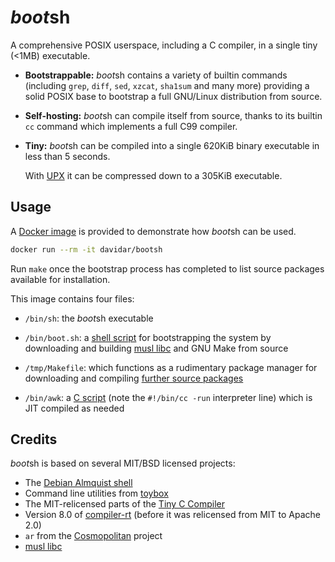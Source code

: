 # *boot*sh

A comprehensive POSIX userspace, including a C compiler, in a single tiny (<1MB) executable.

- **Bootstrappable:** *boot*sh contains a variety of builtin commands (including `grep`, `diff`, `sed`, `xzcat`, `sha1sum` and many more) providing a solid POSIX base to bootstrap a full GNU/Linux distribution from source.

- **Self-hosting:** *boot*sh can compile itself from source, thanks to its builtin `cc` command which implements a full C99 compiler.

- **Tiny:** *boot*sh can be compiled into a single 620KiB binary executable in less than 5 seconds.

  With [UPX](https://upx.github.io/) it can be compressed down to a 305KiB executable.

## Usage

A [Docker image](https://hub.docker.com/r/davidar/bootsh/tags) is provided to demonstrate how *boot*sh can be used.

```sh
docker run --rm -it davidar/bootsh
```

Run `make` once the bootstrap process has completed to list source packages available for installation.

This image contains four files:

- `/bin/sh`: the *boot*sh executable

- `/bin/boot.sh`: a [shell script](boot.sh) for bootstrapping the system by downloading and building [musl libc](https://musl.libc.org/) and GNU Make from source

- `/tmp/Makefile`: which functions as a rudimentary package manager for downloading and compiling [further source packages](Makefile.packages)

- `/bin/awk`: a [C script](wak.c) (note the `#!/bin/cc -run` interpreter line) which is JIT compiled as needed

## Credits

*boot*sh is based on several MIT/BSD licensed projects:

- The [Debian Almquist shell](http://gondor.apana.org.au/~herbert/dash/)
- Command line utilities from [toybox](http://landley.net/toybox/)
- The MIT-relicensed parts of the [Tiny C Compiler](https://bellard.org/tcc/)
- Version 8.0 of [compiler-rt](https://compiler-rt.llvm.org/) (before it was relicensed from MIT to Apache 2.0)
- `ar` from the [Cosmopolitan](https://github.com/jart/cosmopolitan) project
- [musl libc](https://musl.libc.org/)
